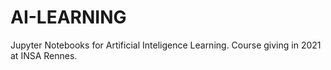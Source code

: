 # AI-LEARNING
Jupyter Notebooks for Artificial Inteligence Learning. Course giving in 2021 at INSA Rennes.
